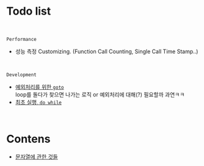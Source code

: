 # Todo list

&nbsp;

`Performance`
* 성능 측정 Customizing. (Function Call Counting, Single Call Time Stamp..)

&nbsp;

`Development`
* [예외처리를 위한 `goto`](https://dojang.io/mod/page/view.php?id=257)  
loop를 돌다가 찾으면 나가는 로직 or 예외처리에 대해(?) 필요할까 과연ㅋㅋ
* [최초 실행, `do while`](https://dojang.io/mod/page/view.php?id=230)

&nbsp;

# Contens

* [문자열에 관한 것들](문자열.md)

